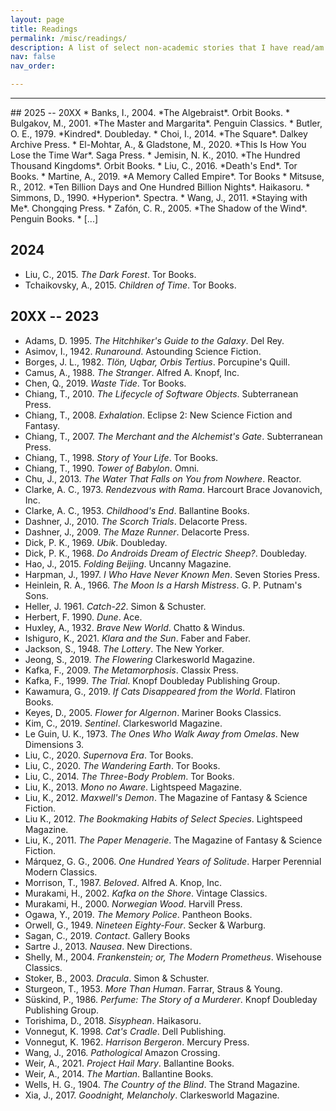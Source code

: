 ```yaml
---
layout: page
title: Readings
permalink: /misc/readings/
description: A list of select non-academic stories that I have read/am reading/will read.
nav: false
nav_order:

---
```

<hr>
## 2025 -- 20XX
* Banks, I., 2004. *The Algebraist*. Orbit Books.
* Bulgakov, M., 2001. *The Master and Margarita*. Penguin Classics.
* Butler, O. E., 1979. *Kindred*. Doubleday.
* Choi, I., 2014. *The Square*. Dalkey Archive Press.
* El-Mohtar, A., & Gladstone, M., 2020. *This Is How You Lose the Time War*. Saga Press.
* Jemisin, N. K., 2010. *The Hundred Thousand Kingdoms*. Orbit Books.
* Liu, C., 2016. *Death's End*. Tor Books.
* Martine, A., 2019. *A Memory Called Empire*. Tor Books
* Mitsuse, R., 2012. *Ten Billion Days and One Hundred Billion Nights*. Haikasoru.
* Simmons, D., 1990. *Hyperion*. Spectra.
* Wang, J., 2011. *Staying with Me*. Chongqing Press.
* Zafón, C. R., 2005. *The Shadow of the Wind*. Penguin Books.
* [...]

## 2024
* Liu, C., 2015. *The Dark Forest*. Tor Books.
* Tchaikovsky, A., 2015. *Children of Time*. Tor Books.

## 20XX -- 2023
* Adams, D. 1995. *The Hitchhiker's Guide to the Galaxy*. Del Rey.
* Asimov, I., 1942. *Runaround*. Astounding Science Fiction.
* Borges, J. L., 1982. *Tlön, Uqbar, Orbis Tertius*. Porcupine's Quill.
* Camus, A., 1988. *The Stranger*. Alfred A. Knopf, Inc.
* Chen, Q., 2019. *Waste Tide*. Tor Books.
* Chiang, T., 2010. *The Lifecycle of Software Objects*. Subterranean Press.
* Chiang, T., 2008. *Exhalation*. Eclipse 2: New Science Fiction and Fantasy.
* Chiang, T., 2007. *The Merchant and the Alchemist's Gate*. Subterranean Press.
* Chiang, T., 1998. *Story of Your Life*. Tor Books.
* Chiang, T., 1990. *Tower of Babylon*. Omni.
* Chu, J., 2013. *The Water That Falls on You from Nowhere*. Reactor.
* Clarke, A. C., 1973. *Rendezvous with Rama*. Harcourt Brace Jovanovich, Inc.
* Clarke, A. C., 1953. *Childhood's End*. Ballantine Books.
* Dashner, J., 2010. *The Scorch Trials*. Delacorte Press.
* Dashner, J., 2009. *The Maze Runner*. Delacorte Press.
* Dick, P. K., 1969. *Ubik*. Doubleday.
* Dick, P. K., 1968. *Do Androids Dream of Electric Sheep?*. Doubleday.
* Hao, J., 2015. *Folding Beijing*. Uncanny Magazine.
* Harpman, J., 1997. *I Who Have Never Known Men*. Seven Stories Press.
* Heinlein, R. A., 1966. *The Moon Is a Harsh Mistress*. G. P. Putnam's Sons.
* Heller, J. 1961. *Catch-22*. Simon & Schuster.
* Herbert, F. 1990. *Dune*. Ace.
* Huxley, A., 1932. *Brave New World*. Chatto & Windus.
* Ishiguro, K., 2021. *Klara and the Sun*. Faber and Faber.
* Jackson, S., 1948. *The Lottery*. The New Yorker.
* Jeong, S., 2019. *The Flowering* Clarkesworld Magazine.
* Kafka, F., 2009. *The Metamorphosis*. Classix Press.
* Kafka, F., 1999. *The Trial*. Knopf Doubleday Publishing Group.
* Kawamura, G., 2019. *If Cats Disappeared from the World*. Flatiron Books.
* Keyes, D., 2005. *Flower for Algernon*. Mariner Books Classics.
* Kim, C., 2019. *Sentinel*. Clarkesworld Magazine.
* Le Guin, U. K., 1973. *The Ones Who Walk Away from Omelas*. New Dimensions 3.
* Liu, C., 2020. *Supernova Era*. Tor Books.
* Liu, C., 2020. *The Wandering Earth*. Tor Books.
* Liu, C., 2014. *The Three-Body Problem*. Tor Books.
* Liu, K., 2013. *Mono no Aware*. Lightspeed Magazine.
* Liu, K., 2012. *Maxwell's Demon*. The Magazine of Fantasy & Science Fiction.
* Liu K., 2012. *The Bookmaking Habits of Select Species*. Lightspeed Magazine.
* Liu, K., 2011. *The Paper Menagerie*. The Magazine of Fantasy & Science Fiction.
* Márquez, G. G., 2006. *One Hundred Years of Solitude*. Harper Perennial Modern Classics.
* Morrison, T., 1987. *Beloved*. Alfred A. Knop, Inc.
* Murakami, H., 2002. *Kafka on the Shore*. ‎Vintage Classics.
* Murakami, H., 2000. *Norwegian Wood*. Harvill Press.
* Ogawa, Y., 2019. *The Memory Police*. Pantheon Books.
* Orwell, G., 1949. *Nineteen Eighty-Four*. Secker & Warburg.
* Sagan, C., 2019. *Contact*. Gallery Books
* Sartre J., 2013. *Nausea*. New Directions.
* Shelly, M., 2004. *Frankenstein; or, The Modern Prometheus*. Wisehouse Classics.
* Stoker, B., 2003. *Dracula*. Simon & Schuster.
* Sturgeon, T., 1953. *More Than Human*. Farrar, Straus & Young.
* Süskind, P., 1986. *Perfume: The Story of a Murderer*. Knopf Doubleday Publishing Group.
* Torishima, D., 2018. *Sisyphean*. Haikasoru.
* Vonnegut, K. 1998. *Cat's Cradle*. Dell Publishing.
* Vonnegut, K. 1962. *Harrison Bergeron*. Mercury Press.
* Wang, J., 2016. *Pathological* Amazon Crossing.
* Weir, A., 2021. *Project Hail Mary*. Ballantine Books.
* Weir, A., 2014. *The Martian*. Ballantine Books.
* Wells, H. G., 1904. *The Country of the Blind*. The Strand Magazine.
* Xia, J., 2017. *Goodnight, Melancholy*. Clarkesworld Magazine.

